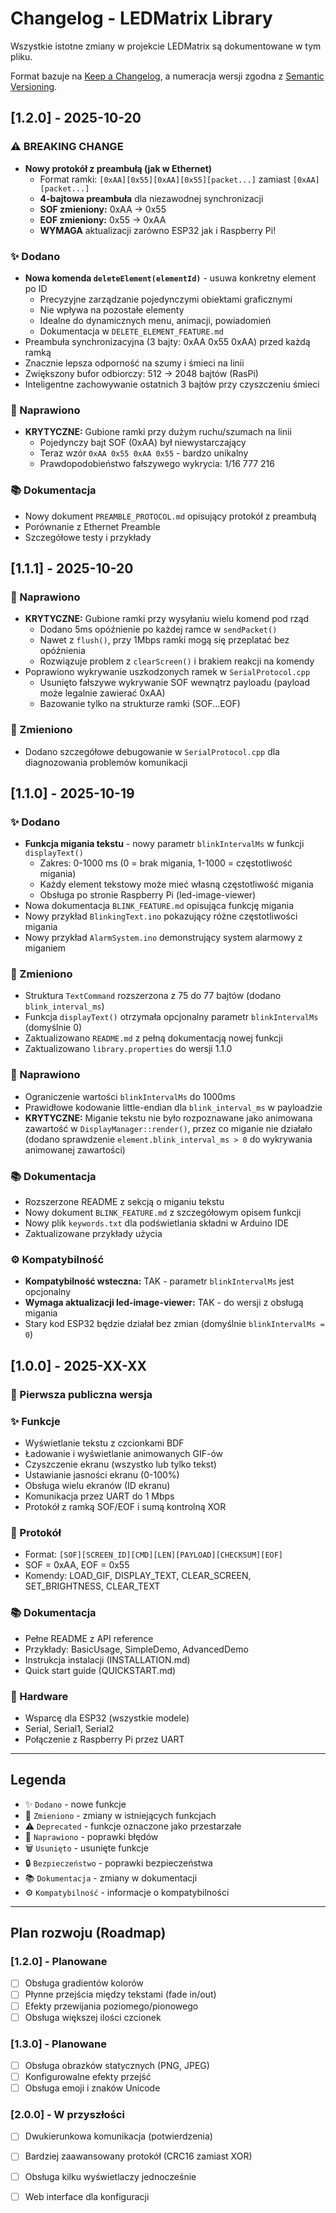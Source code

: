 # Changelog - LEDMatrix Library

Wszystkie istotne zmiany w projekcie LEDMatrix są dokumentowane w tym pliku.

Format bazuje na [Keep a Changelog](https://keepachangelog.com/en/1.0.0/),
a numeracja wersji zgodna z [Semantic Versioning](https://semver.org/spec/v2.0.0.html).

## [1.2.0] - 2025-10-20

### ⚠️ BREAKING CHANGE
- **Nowy protokół z preambułą (jak w Ethernet)**
  - Format ramki: `[0xAA][0x55][0xAA][0x55][packet...]` zamiast `[0xAA][packet...]`
  - **4-bajtowa preambuła** dla niezawodnej synchronizacji
  - **SOF zmieniony:** 0xAA → 0x55
  - **EOF zmieniony:** 0x55 → 0xAA
  - **WYMAGA** aktualizacji zarówno ESP32 jak i Raspberry Pi!

### ✨ Dodano
- **Nowa komenda `deleteElement(elementId)`** - usuwa konkretny element po ID
  - Precyzyjne zarządzanie pojedynczymi obiektami graficznymi
  - Nie wpływa na pozostałe elementy
  - Idealne do dynamicznych menu, animacji, powiadomień
  - Dokumentacja w `DELETE_ELEMENT_FEATURE.md`
- Preambuła synchronizacyjna (3 bajty: 0xAA 0x55 0xAA) przed każdą ramką
- Znacznie lepsza odporność na szumy i śmieci na linii
- Zwiększony bufor odbiorczy: 512 → 2048 bajtów (RasPi)
- Inteligentne zachowywanie ostatnich 3 bajtów przy czyszczeniu śmieci

### 🐛 Naprawiono
- **KRYTYCZNE:** Gubione ramki przy dużym ruchu/szumach na linii
  - Pojedynczy bajt SOF (0xAA) był niewystarczający
  - Teraz wzór `0xAA 0x55 0xAA 0x55` - bardzo unikalny
  - Prawdopodobieństwo fałszywego wykrycia: 1/16 777 216

### 📚 Dokumentacja
- Nowy dokument `PREAMBLE_PROTOCOL.md` opisujący protokół z preambułą
- Porównanie z Ethernet Preamble
- Szczegółowe testy i przykłady

## [1.1.1] - 2025-10-20

### 🐛 Naprawiono
- **KRYTYCZNE:** Gubione ramki przy wysyłaniu wielu komend pod rząd
  - Dodano 5ms opóźnienie po każdej ramce w `sendPacket()`
  - Nawet z `flush()`, przy 1Mbps ramki mogą się przeplatać bez opóźnienia
  - Rozwiązuje problem z `clearScreen()` i brakiem reakcji na komendy
- Poprawiono wykrywanie uszkodzonych ramek w `SerialProtocol.cpp`
  - Usunięto fałszywe wykrywanie SOF wewnątrz payloadu (payload może legalnie zawierać 0xAA)
  - Bazowanie tylko na strukturze ramki (SOF...EOF)

### 🔧 Zmieniono
- Dodano szczegółowe debugowanie w `SerialProtocol.cpp` dla diagnozowania problemów komunikacji

## [1.1.0] - 2025-10-19

### ✨ Dodano
- **Funkcja migania tekstu** - nowy parametr `blinkIntervalMs` w funkcji `displayText()`
  - Zakres: 0-1000 ms (0 = brak migania, 1-1000 = częstotliwość migania)
  - Każdy element tekstowy może mieć własną częstotliwość migania
  - Obsługa po stronie Raspberry Pi (led-image-viewer)
- Nowa dokumentacja `BLINK_FEATURE.md` opisująca funkcję migania
- Nowy przykład `BlinkingText.ino` pokazujący różne częstotliwości migania
- Nowy przykład `AlarmSystem.ino` demonstrujący system alarmowy z miganiem

### 🔧 Zmieniono
- Struktura `TextCommand` rozszerzona z 75 do 77 bajtów (dodano `blink_interval_ms`)
- Funkcja `displayText()` otrzymała opcjonalny parametr `blinkIntervalMs` (domyślnie 0)
- Zaktualizowano `README.md` z pełną dokumentacją nowej funkcji
- Zaktualizowano `library.properties` do wersji 1.1.0

### 🐛 Naprawiono
- Ograniczenie wartości `blinkIntervalMs` do 1000ms
- Prawidłowe kodowanie little-endian dla `blink_interval_ms` w payloadzie
- **KRYTYCZNE:** Miganie tekstu nie było rozpoznawane jako animowana zawartość w `DisplayManager::render()`, przez co miganie nie działało (dodano sprawdzenie `element.blink_interval_ms > 0` do wykrywania animowanej zawartości)

### 📚 Dokumentacja
- Rozszerzone README z sekcją o miganiu tekstu
- Nowy dokument `BLINK_FEATURE.md` z szczegółowym opisem funkcji
- Nowy plik `keywords.txt` dla podświetlania składni w Arduino IDE
- Zaktualizowane przykłady użycia

### ⚙️ Kompatybilność
- **Kompatybilność wsteczna:** TAK - parametr `blinkIntervalMs` jest opcjonalny
- **Wymaga aktualizacji led-image-viewer:** TAK - do wersji z obsługą migania
- Stary kod ESP32 będzie działał bez zmian (domyślnie `blinkIntervalMs = 0`)

## [1.0.0] - 2025-XX-XX

### 🎉 Pierwsza publiczna wersja

### ✨ Funkcje
- Wyświetlanie tekstu z czcionkami BDF
- Ładowanie i wyświetlanie animowanych GIF-ów
- Czyszczenie ekranu (wszystko lub tylko tekst)
- Ustawianie jasności ekranu (0-100%)
- Obsługa wielu ekranów (ID ekranu)
- Komunikacja przez UART do 1 Mbps
- Protokół z ramką SOF/EOF i sumą kontrolną XOR

### 📡 Protokół
- Format: `[SOF][SCREEN_ID][CMD][LEN][PAYLOAD][CHECKSUM][EOF]`
- SOF = 0xAA, EOF = 0x55
- Komendy: LOAD_GIF, DISPLAY_TEXT, CLEAR_SCREEN, SET_BRIGHTNESS, CLEAR_TEXT

### 📚 Dokumentacja
- Pełne README z API reference
- Przykłady: BasicUsage, SimpleDemo, AdvancedDemo
- Instrukcja instalacji (INSTALLATION.md)
- Quick start guide (QUICKSTART.md)

### 🔌 Hardware
- Wsparcę dla ESP32 (wszystkie modele)
- Serial, Serial1, Serial2
- Połączenie z Raspberry Pi przez UART

---

## Legenda

- ✨ `Dodano` - nowe funkcje
- 🔧 `Zmieniono` - zmiany w istniejących funkcjach
- ⚠️ `Deprecated` - funkcje oznaczone jako przestarzałe
- 🐛 `Naprawiono` - poprawki błędów
- 🗑️ `Usunięto` - usunięte funkcje
- 🔒 `Bezpieczeństwo` - poprawki bezpieczeństwa
- 📚 `Dokumentacja` - zmiany w dokumentacji
- ⚙️ `Kompatybilność` - informacje o kompatybilności

---

## Plan rozwoju (Roadmap)

### [1.2.0] - Planowane
- [ ] Obsługa gradientów kolorów
- [ ] Płynne przejścia między tekstami (fade in/out)
- [ ] Efekty przewijania poziomego/pionowego
- [ ] Obsługa większej ilości czcionek

### [1.3.0] - Planowane
- [ ] Obsługa obrazków statycznych (PNG, JPEG)
- [ ] Konfigurowalne efekty przejść
- [ ] Obsługa emoji i znaków Unicode

### [2.0.0] - W przyszłości
- [ ] Dwukierunkowa komunikacja (potwierdzenia)
- [ ] Bardziej zaawansowany protokół (CRC16 zamiast XOR)
- [ ] Obsługa kilku wyświetlaczy jednocześnie
- [ ] Web interface dla konfiguracji


